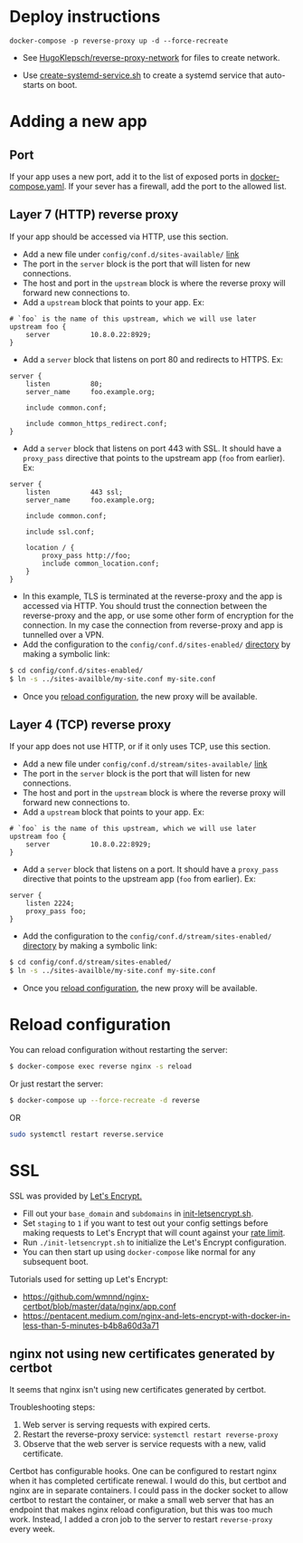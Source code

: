 # Deploy instructions

`docker-compose -p reverse-proxy up -d --force-recreate`

* See [HugoKlepsch/reverse-proxy-network](https://github.com/HugoKlepsch/reverse-proxy-network)
for files to create network.

* Use [create-systemd-service.sh](create-systemd-service.sh) to create a
systemd service that auto-starts on boot.

# Adding a new app

## Port

If your app uses a new port, add it to the list of exposed ports in
[docker-compose.yaml](compose/docker-compose.yaml).
If your sever has a firewall, add the port to the allowed list.

## Layer 7 (HTTP) reverse proxy

If your app should be accessed via HTTP, use this section.

* Add a new file under `config/conf.d/sites-available/`
[link](config/conf.d/sites-available/)
* The port in the `server` block is the port that will listen for new
connections.
* The host and port in the `upstream` block is where the reverse proxy will
forward new connections to.
* Add a `upstream` block that points to your app. Ex:

```
# `foo` is the name of this upstream, which we will use later
upstream foo {
    server          10.8.0.22:8929;
}
```

* Add a `server` block that listens on port 80 and redirects to HTTPS. Ex:

```
server {
    listen          80;
    server_name     foo.example.org;

    include common.conf;

    include common_https_redirect.conf;
}
```

* Add a `server` block that listens on port 443 with SSL. It should have a
`proxy_pass` directive that points to the upstream app (`foo` from earlier).
Ex:

```
server {
    listen          443 ssl;
    server_name     foo.example.org;

    include common.conf;

    include ssl.conf;

    location / {
        proxy_pass http://foo;
        include common_location.conf;
    }
}
```

* In this example, TLS is terminated at the reverse-proxy and the app is
accessed via HTTP. You should trust the connection between the reverse-proxy
and the app, or use some other form of encryption for the connection. In my
case the connection from reverse-proxy and app is tunnelled over a VPN.
* Add the configuration to the `config/conf.d/sites-enabled/`
[directory](config/conf.d/sites-enabled/) by making a symbolic link:

```bash
$ cd config/conf.d/sites-enabled/
$ ln -s ../sites-availble/my-site.conf my-site.conf
```

* Once you [reload configuration](#reload-configuration), the new proxy will
be available.

## Layer 4 (TCP) reverse proxy

If your app does not use HTTP, or if it only uses TCP, use this section.

* Add a new file under `config/conf.d/stream/sites-available/`
[link](config/conf.d/stream/sites-available/)
* The port in the `server` block is the port that will listen for new connections.
* The host and port in the `upstream` block is where the reverse proxy will forward
new connections to.
* Add a `upstream` block that points to your app. Ex:

```
# `foo` is the name of this upstream, which we will use later
upstream foo {
    server          10.8.0.22:8929;
}
```

* Add a `server` block that listens on a port. It should have a `proxy_pass`
directive that points to the upstream app (`foo` from earlier). Ex:

```
server {
    listen 2224;
    proxy_pass foo;
}
```

* Add the configuration to the `config/conf.d/stream/sites-enabled/`
[directory](config/conf.d/stream/sites-enabled/) by making a symbolic link:

```bash
$ cd config/conf.d/stream/sites-enabled/
$ ln -s ../sites-availble/my-site.conf my-site.conf
```

* Once you [reload configuration](#reload-configuration), the new proxy will be available.

# Reload configuration

You can reload configuration without restarting the server:

```bash
$ docker-compose exec reverse nginx -s reload
```

Or just restart the server:

```bash
$ docker-compose up --force-recreate -d reverse
```

OR

```bash
sudo systemctl restart reverse.service
```

# SSL

SSL was provided by [Let's Encrypt.][1]

* Fill out your `base_domain` and `subdomains` in [init-letsencrypt.sh](init-letsencrypt.sh).
* Set `staging` to `1` if you want to test out your config settings before making
requests to Let's Encrypt that will count against your
[rate limit](https://letsencrypt.org/docs/rate-limits/).
* Run `./init-letsencrypt.sh` to initialize the Let's Encrypt configuration.
* You can then start up using `docker-compose` like normal for any subsequent boot.


Tutorials used for setting up Let's Encrypt:

* https://github.com/wmnnd/nginx-certbot/blob/master/data/nginx/app.conf
* https://pentacent.medium.com/nginx-and-lets-encrypt-with-docker-in-less-than-5-minutes-b4b8a60d3a71

## nginx not using new certificates generated by certbot

It seems that nginx isn't using new certificates generated by certbot.

Troubleshooting steps:

1. Web server is serving requests with expired certs.
2. Restart the reverse-proxy service: `systemctl restart reverse-proxy`
3. Observe that the web server is service requests with a new, valid certificate.

Certbot has configurable hooks. One can be configured to restart nginx when it 
has completed certificate renewal. I would do this, but certbot and nginx are 
in separate containers. I could pass in the docker socket to allow certbot to 
restart the container, or make a small web server that has an endpoint that 
makes nginx reload configuration, but this was too much work. Instead, I added
a cron job to the server to restart `reverse-proxy` every week.

[1]: https://letsencrypt.org/
